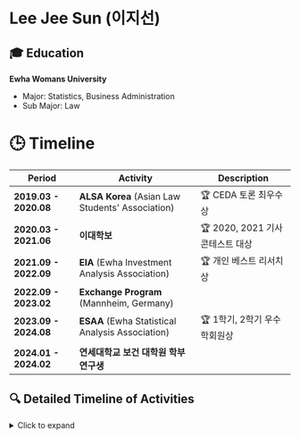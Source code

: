 # Lee Jee Sun (이지선)

## 🎓 Education

**Ewha Womans University**  
- Major: Statistics, Business Administration  
- Sub Major: Law

# 🕒 Timeline

| Period                 | Activity                                                         | Description                              |
|------------------------|------------------------------------------------------------------|------------------------------------------|
| **2019.03 - 2020.08**  | **ALSA Korea** (Asian Law Students' Association)                                                  | 🏆 CEDA 토론 최우수상                     |
| **2020.03 - 2021.06**  | **이대학보**                                                     | 🏆 2020, 2021 기사 콘테스트 대상          |
| **2021.09 - 2022.09**  | **EIA** (Ewha Investment Analysis Association)                                                         | 🏆 개인 베스트 리서치상                   |
| **2022.09 - 2023.02**  | **Exchange Program** (Mannheim, Germany)                         |                                          |
| **2023.09 - 2024.08**  | **ESAA** (Ewha Statistical Analysis Association)                 | 🏆 1학기, 2학기 우수학회원상              |
| **2024.01 - 2024.02**  | **연세대학교 보건 대학원 학부연구생**                            |                                          |

## 🔍 Detailed Timeline of Activities

<details>
  <summary>Click to expand</summary>

### 1. **[ALSA KOREA](http://www.alsakorea.com/default/m1/s1.php?m=1&sm=10) (Asian Law Students' Association)**
- **Period:** Mar 2019 - Aug 2020
- **Achievement:**
  - 🏆 **CEDA 토론 일반토론자 최우수상** ("Law and Technology")

### 2. **[이대학보](https://inews.ewha.ac.kr)**
- **Period:** Mar 2020 - Jun 2021
- **Achievements:**
  - 🏆 **2020 이대학보 기사 콘테스트 대상**
  - 🏆 **2021 이대학보 기사 콘테스트 대상**

### 3. **[EIA (Ewha Investment Analysis Association)](http://ewhainvest.com)**
- **Period:** Sep 2021 - Sep 2022
- **Achievement:**
  - 🏆 **개인 베스트 리서치상**

### 4. **[Exchange Program](https://www.linkedin.com/school/university-of-mannheim/)**
- **Period:** Sep 2022 - Feb 2023
- **Location:** Mannheim, Germany
- **Role:** Exchange Student

### 5. **[ESAA (Ewha Statistical Analysis Association)](https://cafe.naver.com/esaa2019)**
- **Period:** Sep 2023 - Aug 2024
- **Repository:** [ESAA_9th](https://github.com/easy-sunny/ESAA_9th)
- **Achievements:**
  - 🏆 **1학기 우수학회원상**
  - 🏆 **2학기 우수학회원상**

### 6. **Yonsei University Graduate School of Public Health Research Assistant**
- **Period:** Jan 2024 - Feb 2024
- **Achievements:**
  - 📜 **[보건정보통계학회 논문 포스터 제출](https://www.koshis.or.kr) 에 논문 포스터 제출**

</details>



